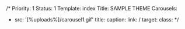 /*
Priority: 1
Status: 1
Template: index
Title: SAMPLE THEME
Carousels:
- src: '[%uploads%]/carousel1.gif'
  title:
  caption:
  link: /
  target:
  class:
*/

